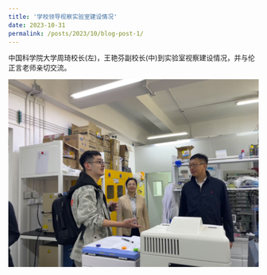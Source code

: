 ```yaml
---
title: '学校领导视察实验室建设情况'
date: 2023-10-31
permalink: /posts/2023/10/blog-post-1/
---
```


中国科学院大学周琦校长(左)，王艳芬副校长(中)到实验室视察建设情况，并与伦正言老师亲切交流。

![学校领导视察.jpg](/images/News/学校领导视察.jpg)